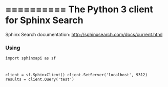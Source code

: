 ==========
The Python 3 client for Sphinx Search
==========

Sphinx Search documentation: http://sphinxsearch.com/docs/current.html

### Using
<code><pre>import sphinxapi as sf

client = sf.SphinxClient()
client.SetServer('localhost', 9312)
results = client.Query('test')
</pre></code>
